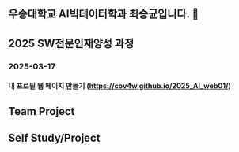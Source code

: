 ## 우송대학교 AI빅데이터학과 최승균입니다. 👋

<!--
**Cov4w/Cov4w** is a ✨ _special_ ✨ repository because its `README.md` (this file) appears on your GitHub profile.

Here are some ideas to get you started:

- 🔭 I’m currently working on ...
- 🌱 I’m currently learning ...
- 👯 I’m looking to collaborate on ...
- 🤔 I’m looking for help with ...
- 💬 Ask me about ...
- 📫 How to reach me: ...
- 😄 Pronouns: ...
- ⚡ Fun fact: ...
-->
## 2025 SW전문인재양성 과정
### 2025-03-17
#### 내 프로필 웹 페이지 만들기 (https://cov4w.github.io/2025_AI_web01/)


## Team Project

## Self Study/Project
